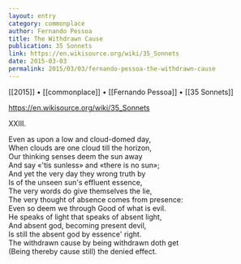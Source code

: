 ```yaml
---
layout: entry
category: commonplace
author: Fernando Pessoa
title: The Withdrawn Cause
publication: 35 Sonnets
link: https://en.wikisource.org/wiki/35_Sonnets
date: 2015-03-03
permalink: 2015/03/03/fernando-pessoa-the-withdrawn-cause
---
```


[[2015]] • [[commonplace]] • [[Fernando Pessoa]] • [[35 Sonnets]]

https://en.wikisource.org/wiki/35_Sonnets

XXIII.

Even as upon a low and cloud-domed day,
<br>When clouds are one cloud till the horizon,
<br>Our thinking senses deem the sun away
<br>And say «'tis sunless» and «there is no sun»;
<br>And yet the very day they wrong truth by
<br>Is of the unseen sun's effluent essence,
<br>The very words do give themselves the lie,
<br>The very thought of absence comes from presence:
<br>Even so deem we through Good of what is evil.
<br>He speaks of light that speaks of absent light,
<br>And absent god, becoming present devil,
<br>Is still the absent god by essence' right.
<br>The withdrawn cause by being withdrawn doth get
<br>(Being thereby cause still) the denied effect. 